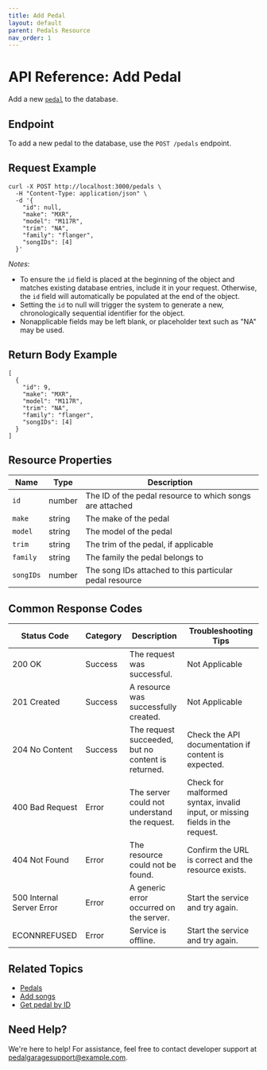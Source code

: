 ```yaml
---
title: Add Pedal
layout: default
parent: Pedals Resource
nav_order: 1
---
```


# API Reference: Add Pedal

Add a new [`pedal`](pg-resource-pedals.md) to the database.

## Endpoint

To add a new pedal to the database, use the `POST /pedals` endpoint.

## Request Example

```shell
curl -X POST http://localhost:3000/pedals \
  -H "Content-Type: application/json" \
  -d '{
    "id": null,
    "make": "MXR",
    "model": "M117R",
    "trim": "NA",
    "family": "flanger",
    "songIDs": [4]
  }'
```

*Notes*:

* To ensure the `id` field is placed at the beginning of the object and matches existing database entries, include it in your request. Otherwise, the `id` field will automatically be populated at the end of the object. 
* Setting the `id` to null will trigger the system to generate a new, chronologically sequential identifier for the object.
* Nonapplicable fields may be left blank, or placeholder text such as "NA" may be used.


## Return Body Example

```shell
[
  {
    "id": 9,
    "make": "MXR", 
    "model": "M117R", 
    "trim": "NA", 
    "family": "flanger", 
    "songIDs": [4]
  }
]
```

## Resource Properties

| Name | Type | Description |
| ------------- | ----------- | ----------- |
| `id` | number | The ID of the pedal resource to which songs are attached |
| `make` | string | The make of the pedal |
| `model` | string | The model of the pedal |
| `trim` | string | The trim of the pedal, if applicable |
| `family` | string | The family the pedal belongs to |
| `songIDs` | number | The song IDs attached to this particular pedal resource |

## Common Response Codes

| Status Code      | Category       | Description | Troubleshooting Tips |
|------------------|----------------|-------------|----------------------|
| 200 OK           | Success        | The request was successful. | Not Applicable |
| 201 Created      | Success        | A resource was successfully created. | Not Applicable |
| 204 No Content   | Success        | The request succeeded, but no content is returned. | Check the API documentation if content is expected. |
| 400 Bad Request  | Error   | The server could not understand the request. | Check for malformed syntax, invalid input, or missing fields in the request. |
| 404 Not Found    | Error   | The resource could not be found. | Confirm the URL is correct and the resource exists. |
| 500 Internal Server Error | Error | A generic error occurred on the server. | Start the service and try again. |
| ECONNREFUSED | Error | Service is offline. | Start the service and try again. |

## Related Topics

* [Pedals](pg-resource-pedals.md)
* [Add songs](pg-reference-add-songs.md)
* [Get pedal by ID](pg-reference-get-pedal-by-id.md)

## Need Help?

We're here to help! For assistance, feel free to contact developer support at pedalgaragesupport@example.com.